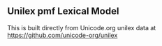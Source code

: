 Unilex pmf Lexical Model
----------------------

This is built directly from Unicode.org unilex data at
https://github.com/unicode-org/unilex
